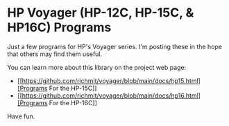 # HP Voyager (HP-12C, HP-15C, & HP16C) Programs

Just a few programs for HP's Voyager series.  I'm posting these in the hope that others may find them useful.

You can learn more about this library on the project web page:

  - [[https://github.com/richmit/voyager/blob/main/docs/hp15.html][Programs For the HP-15C]]
  - [[https://github.com/richmit/voyager/blob/main/docs/hp16.html][Programs For the HP-16C]]


Have fun.

